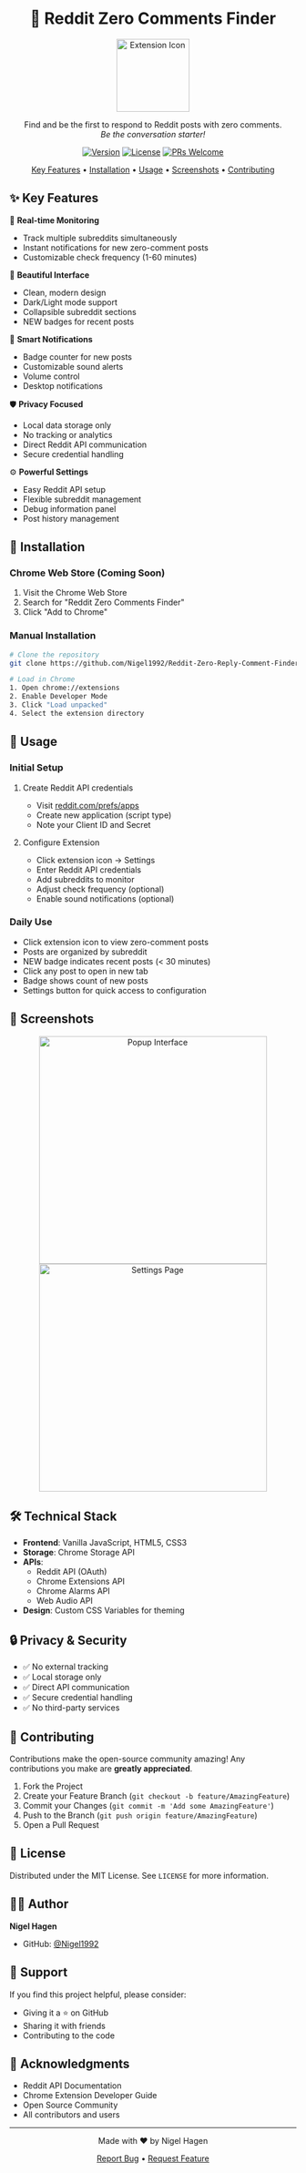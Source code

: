 <div align="center">

# 🎯 Reddit Zero Comments Finder

<img src="https://static-00.iconduck.com/assets.00/reddit-logo-icon-2048x2048-vtzhwa71.png" alt="Extension Icon" width="128"/>

Find and be the first to respond to Reddit posts with zero comments.  
*Be the conversation starter!*

[![Version](https://img.shields.io/badge/version-2025.2.26-blue.svg)](https://github.com/Nigel1992/Reddit-Zero-Reply-Comment-Finder)
[![License](https://img.shields.io/badge/license-MIT-green.svg)](LICENSE)
[![PRs Welcome](https://img.shields.io/badge/PRs-welcome-brightgreen.svg)](https://github.com/Nigel1992/Reddit-Zero-Reply-Comment-Finder/pulls)

[Key Features](#-key-features) •
[Installation](#-installation) •
[Usage](#-usage) •
[Screenshots](#-screenshots) •
[Contributing](#-contributing)

</div>

## ✨ Key Features

🔄 **Real-time Monitoring**
- Track multiple subreddits simultaneously
- Instant notifications for new zero-comment posts
- Customizable check frequency (1-60 minutes)

🎨 **Beautiful Interface**
- Clean, modern design
- Dark/Light mode support
- Collapsible subreddit sections
- NEW badges for recent posts

🔔 **Smart Notifications**
- Badge counter for new posts
- Customizable sound alerts
- Volume control
- Desktop notifications

🛡️ **Privacy Focused**
- Local data storage only
- No tracking or analytics
- Direct Reddit API communication
- Secure credential handling

⚙️ **Powerful Settings**
- Easy Reddit API setup
- Flexible subreddit management
- Debug information panel
- Post history management

## 🚀 Installation

### Chrome Web Store (Coming Soon)
1. Visit the Chrome Web Store
2. Search for "Reddit Zero Comments Finder"
3. Click "Add to Chrome"

### Manual Installation
```bash
# Clone the repository
git clone https://github.com/Nigel1992/Reddit-Zero-Reply-Comment-Finder.git

# Load in Chrome
1. Open chrome://extensions
2. Enable Developer Mode
3. Click "Load unpacked"
4. Select the extension directory
```

## 📖 Usage

### Initial Setup
1. Create Reddit API credentials
   - Visit [reddit.com/prefs/apps](https://www.reddit.com/prefs/apps)
   - Create new application (script type)
   - Note your Client ID and Secret

2. Configure Extension
   - Click extension icon → Settings
   - Enter Reddit API credentials
   - Add subreddits to monitor
   - Adjust check frequency (optional)
   - Enable sound notifications (optional)

### Daily Use
- Click extension icon to view zero-comment posts
- Posts are organized by subreddit
- NEW badge indicates recent posts (< 30 minutes)
- Click any post to open in new tab
- Badge shows count of new posts
- Settings button for quick access to configuration

## 📸 Screenshots

<div align="center">
<img src="https://i.imgur.com/fb2AIWB.png" alt="Popup Interface" width="400"/>
<br>
<img src="https://i.imgur.com/zzQePFZ.png" alt="Settings Page" width="400"/>
</div>

## 🛠️ Technical Stack

- **Frontend**: Vanilla JavaScript, HTML5, CSS3
- **Storage**: Chrome Storage API
- **APIs**: 
  - Reddit API (OAuth)
  - Chrome Extensions API
  - Chrome Alarms API
  - Web Audio API
- **Design**: Custom CSS Variables for theming

## 🔒 Privacy & Security

- ✅ No external tracking
- ✅ Local storage only
- ✅ Direct API communication
- ✅ Secure credential handling
- ✅ No third-party services

## 🤝 Contributing

Contributions make the open-source community amazing! Any contributions you make are **greatly appreciated**.

1. Fork the Project
2. Create your Feature Branch (`git checkout -b feature/AmazingFeature`)
3. Commit your Changes (`git commit -m 'Add some AmazingFeature'`)
4. Push to the Branch (`git push origin feature/AmazingFeature`)
5. Open a Pull Request

## 📝 License

Distributed under the MIT License. See `LICENSE` for more information.

## 👨‍💻 Author

**Nigel Hagen**
- GitHub: [@Nigel1992](https://github.com/Nigel1992)

## 💖 Support

If you find this project helpful, please consider:
- Giving it a ⭐️ on GitHub
- Sharing it with friends
- Contributing to the code

## 🙏 Acknowledgments

- Reddit API Documentation
- Chrome Extension Developer Guide
- Open Source Community
- All contributors and users

---

<div align="center">
Made with ❤️ by Nigel Hagen

[Report Bug](https://github.com/Nigel1992/Reddit-Zero-Reply-Comment-Finder/issues) •
[Request Feature](https://github.com/Nigel1992/Reddit-Zero-Reply-Comment-Finder/issues)
</div>
